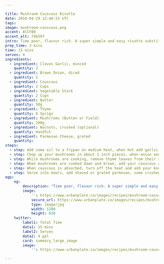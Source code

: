 ```yaml
---

title: Mushroom Couscous Risotto
date: 2018-04-29 12:48:53 UTC
tags:
image: mushroom-couscous.png
accent: 8CCFB9
accent_alt: 74b59f
intro: Time poor, flavour rich. A super simple and easy risotto substitute that delivers a smooth and umami punch, packed full of mushrooms, cheese and creamy couscous.
prep_time: 3 mins
time: 15 mins
serves: 4
ingredients:
  - ingredient: Cloves Garlic, minced
    quantity: 2
  - ingredient: Brown Onion, diced
    quantity: 1
  - ingredient: Couscous
    quantity: 2 Cups
  - ingredient: Vegetable Stock
    quantity: 2 Cups
  - ingredient: Butter
    quantity: 50g
  - ingredient: Thyme
    quantity: 6 Sprigs
  - ingredient: Mushrroms (Button or Field)
    quantity: 200g
  - ingredient: Walnuts, crushed (optional)
    quantity: Handful
  - ingredient: Parmesan Cheese, grated
    quantity: 
steps:
  - step: Add some oil to a frypan on medium heat, when hot add garlic and onion. Cook for 5 mins or until onions are translucent.
  - step: Chop up your mushrooms in about 1 inch pieces, when onion and garlic is cooked, add in the mushrooms. Cook everything for about 10 mins or until garlic is cooked down and browned.
  - step: While mushrooms are cooking, remove thyme leaves from their stem and add to mushrooms.
  - step: When mushrooms are cooked down and brown, add your couscous and turn heat down to low. Stir to cover the mixture with the couscous. Add your vegetable stock. Stir mixture to incorporate and leave for 5 mins until the couscous has absorbed the liquid
  - step: When couscous is absorbed, turn off the heat and add your knob of butter. Stir through until melted and incorporated, and serve!
  - step: Serve into bowls, add shaved or grated parmesan, some crushed gently pan toasted walnuts on top, extra thyme and freshly cracked pepper. Voila!
ogp:
    og:
        description: "Time poor, flavour rich. A super simple and easy risotto substitute that delivers a smooth and umami punch, packed full of mushrooms, cheese and creamy cous cous."
        image:
            '': https://www.urbanplate.co/images/recipes/mushroom-couscous-share.jpg
            secure_url: https://www.urbanplate.co/images/recipes/mushroom-couscous-share.jpg
            type: image/jpg
            width: 1200
            height: 630
    twitter:
        label1: Total Time
        data1: 15 mins
        label2: Serves
        data2: 4 ppl
        card: summary_large_image
        image:
            '': https://www.urbanplate.co/images/recipes/mushroom-couscous-share.jpg

---
```


